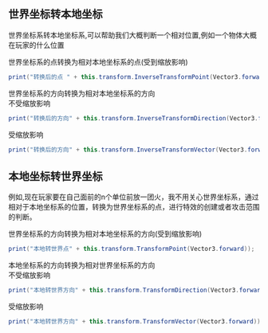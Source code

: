 ## 世界坐标转本地坐标
世界坐标系转本地坐标系,可以帮助我们大概判断一个相对位置,例如一个物体大概在玩家的什么位置 

世界坐标系的点转换为相对本地坐标系的点(受到缩放影响)
``` C#
print("转换后的点 " + this.transform.InverseTransformPoint(Vector3.forward));
```
世界坐标系的方向转换为相对本地坐标系的方向  
不受缩放影响
``` C#
print("转换后的方向" + this.transform.InverseTransformDirection(Vector3.forward));
```
受缩放影响
``` C#
print("转换后的方向" + this.transform.InverseTransformVector(Vector3.forward));
```
## 本地坐标转世界坐标
例如,现在玩家要在自己面前的n个单位前放一团火，我不用关心世界坐标系，通过相对于本地坐标系的位置，转换为世界坐标系的点，进行特效的创建或者攻击范围的判断。 

世界坐标系的方向转换为相对本地坐标系的方向(受到缩放影响)
```  c#
print("本地转世界点" + this.transform.TransformPoint(Vector3.forward));
```
本地坐标系的方向转换为相对世界坐标系的方向  
不受缩放影响
``` C#
print("本地转世界方向" + this.transform.TransformDirection(Vector3.forward));
```
受缩放影响
``` C#
print("本地转世界方向" + this.transform.TransformVector(Vector3.forward));
```
